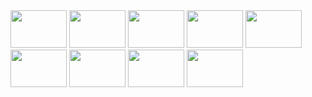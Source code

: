 <div>
<img height="60" width="90" src="https://cdn.jsdelivr.net/gh/devicons/devicon/icons/php/php-plain.svg" />
<img height="60" width="90" src="https://cdn.jsdelivr.net/gh/devicons/devicon/icons/javascript/javascript-plain.svg" />
<img height="60" width="90" src="https://cdn.jsdelivr.net/gh/devicons/devicon/icons/html5/html5-plain-wordmark.svg" />
<img height="60" width="90" src="https://cdn.jsdelivr.net/gh/devicons/devicon/icons/css3/css3-plain-wordmark.svg" />
<img height="60" width="90" src="https://cdn.jsdelivr.net/gh/devicons/devicon/icons/laravel/laravel-plain-wordmark.svg" />          
<img height="60" width="90" src="https://cdn.jsdelivr.net/gh/devicons/devicon/icons/wordpress/wordpress-plain.svg" />
<img height="60" width="90" src="https://cdn.jsdelivr.net/gh/devicons/devicon/icons/nodejs/nodejs-original.svg" />                           
<img height="60" width="90" src="https://cdn.jsdelivr.net/gh/devicons/devicon/icons/mysql/mysql-original-wordmark.svg" />
<img height="60" width="90" src="https://cdn.jsdelivr.net/gh/devicons/devicon/icons/docker/docker-plain-wordmark.svg" />   
</div>        
          
